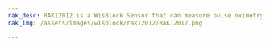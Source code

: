 ```yaml
---
rak_desc: RAK12012 is a WisBlock Sensor that can measure pulse oximetry and heart rate of a person.
rak_img: /assets/images/wisblock/rak12012/RAK12012.png

---
```


<rk-redirect to="/Product-Categories/WisBlock/RAK12012/Overview/" />